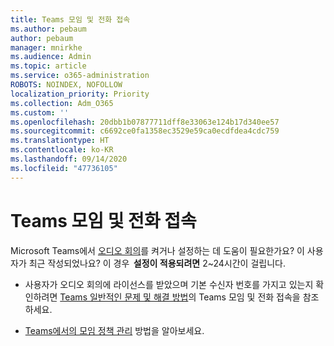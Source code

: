 ```yaml
---
title: Teams 모임 및 전화 접속
ms.author: pebaum
author: pebaum
manager: mnirkhe
ms.audience: Admin
ms.topic: article
ms.service: o365-administration
ROBOTS: NOINDEX, NOFOLLOW
localization_priority: Priority
ms.collection: Adm_O365
ms.custom: ''
ms.openlocfilehash: 20dbb1b07877711dff8e33063e124b17d340ee57
ms.sourcegitcommit: c6692ce0fa1358ec3529e59ca0ecdfdea4cdc759
ms.translationtype: HT
ms.contentlocale: ko-KR
ms.lasthandoff: 09/14/2020
ms.locfileid: "47736105"
---
```

# <a name="microsoft-teams-meetings-and-dial-in"></a>Teams 모임 및 전화 접속

Microsoft Teams에서 [오디오 회의](https://docs.microsoft.com/microsoftteams/audio-conferencing-in-office-365)를 켜거나 설정하는 데 도움이 필요한가요? 이 사용자가 최근 작성되었나요? 이 경우  **설정이 적용되려면** 2~24시간이 걸립니다.

- 사용자가 오디오 회의에 라이선스를 받았으며 기본 수신자 번호를 가지고 있는지 확인하려면 [Teams 일반적인 문제 및 해결 방법](https://docs.microsoft.com/microsoftteams/known-issues)의 Teams 모임 및 전화 접속을 참조하세요.

- [Teams에서의 모임 정책 관리](https://docs.microsoft.com/microsoftteams/meeting-policies-in-teams) 방법을 알아보세요. 
